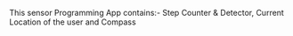 This sensor Programming App contains:- Step Counter & Detector, Current Location of the user and Compass

